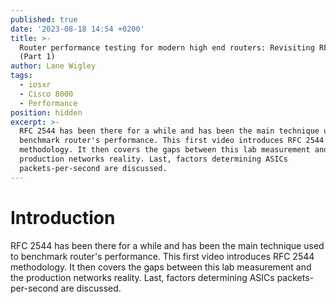 ```yaml
---
published: true
date: '2023-08-18 14:54 +0200'
title: >-
  Router performance testing for modern high end routers: Revisiting RFC 2544
  (Part 1)
author: Lane Wigley
tags:
  - iosxr
  - Cisco 8000
  - Performance
position: hidden
excerpt: >-
  RFC 2544 has been there for a while and has been the main technique used to
  benchmark router's performance. This first video introduces RFC 2544
  methodology. It then covers the gaps between this lab measurement and the
  production networks reality. Last, factors determining ASICs
  packets-per-second are discussed.
---
```

# Introduction

RFC 2544 has been there for a while and has been the main technique used to benchmark router's performance.
This first video introduces RFC 2544 methodology. It then covers the gaps between this lab measurement and the production networks reality. Last, factors determining ASICs packets-per-second are discussed.